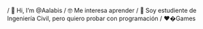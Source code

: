 / 👋 Hi, I’m @Aalabis
/ 🤓 Me interesa aprender
/ 🦺 Soy estudiente de Ingeniería Civil, pero quiero probar con programación 
/ ❤�Games

